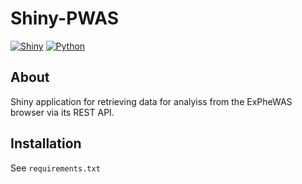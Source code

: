 # Shiny-PWAS

[![Shiny](https://img.shields.io/badge/Shiny-1.4.0-brightgreen?style=flat-square)](#)
[![Python](https://img.shields.io/badge/Python-3.10.12-3776AB?style=flat-square&logo=python&logoColor=white)](#)


## About

Shiny application for retrieving data for analyiss from the ExPheWAS browser via its REST API.

## Installation

See `requirements.txt`
